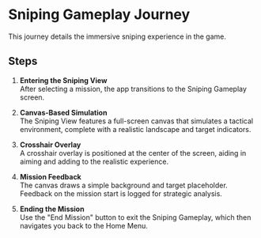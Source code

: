 # Sniping Gameplay Journey

This journey details the immersive sniping experience in the game.

## Steps

1. **Entering the Sniping View**  
   After selecting a mission, the app transitions to the Sniping Gameplay screen.

2. **Canvas-Based Simulation**  
   The Sniping View features a full-screen canvas that simulates a tactical environment, complete with a realistic landscape and target indicators.

3. **Crosshair Overlay**  
   A crosshair overlay is positioned at the center of the screen, aiding in aiming and adding to the realistic experience.

4. **Mission Feedback**  
   The canvas draws a simple background and target placeholder. Feedback on the mission start is logged for strategic analysis.

5. **Ending the Mission**  
   Use the "End Mission" button to exit the Sniping Gameplay, which then navigates you back to the Home Menu.